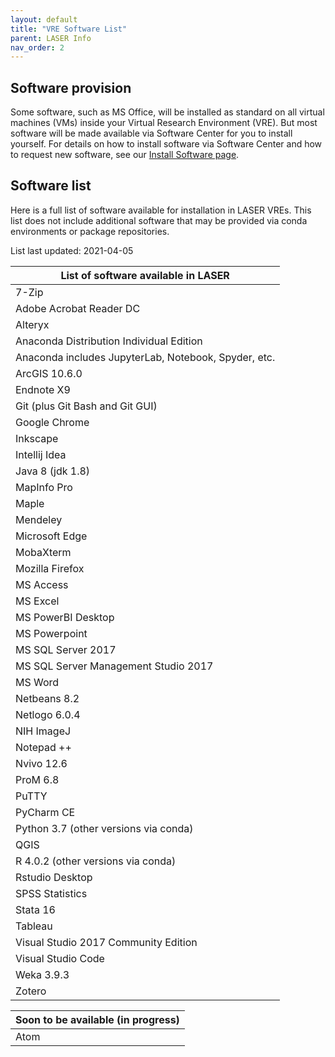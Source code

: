 ```yaml
---
layout: default
title: "VRE Software List"
parent: LASER Info
nav_order: 2
---
```


## Software provision

Some software, such as MS Office, will be installed as standard on all virtual machines (VMs) inside your Virtual Research Environment (VRE). But most software will be made available via Software Center for you to install yourself. For details on how to install software via Software Center and how to request new software, see our [Install Software page](../laser_how_to/install_software.html).

## Software list

Here is a full list of software available for installation in LASER VREs. This list does not include additional software that may be provided via conda environments or package repositories.

List last updated: 2021-04-05

|List of software available in LASER|
|---|
|7-Zip|
|Adobe Acrobat Reader DC|
|Alteryx|
|Anaconda Distribution Individual Edition|
|Anaconda includes JupyterLab, Notebook, Spyder, etc.|
|ArcGIS 10.6.0|
|Endnote X9|
|Git (plus Git Bash and Git GUI)|
|Google Chrome|
|Inkscape|
|Intellij Idea|
|Java 8 (jdk 1.8)|
|MapInfo Pro|
|Maple|
|Mendeley| 
|Microsoft Edge|
|MobaXterm|
|Mozilla Firefox|
|MS Access|
|MS Excel|
|MS PowerBI Desktop|
|MS Powerpoint|
|MS SQL Server 2017|
|MS SQL Server Management Studio 2017|
|MS Word|
|Netbeans 8.2|
|Netlogo 6.0.4|
|NIH ImageJ|
|Notepad ++|
|Nvivo 12.6|
|ProM 6.8|
|PuTTY|
|PyCharm CE|
|Python 3.7 (other versions via conda)|
|QGIS|
|R 4.0.2 (other versions via conda)|
|Rstudio Desktop|
|SPSS Statistics|
|Stata 16|
|Tableau|
|Visual Studio 2017 Community Edition|
|Visual Studio Code|
|Weka 3.9.3|
|Zotero|

|Soon to be available (in progress)|
|---|
|Atom|
